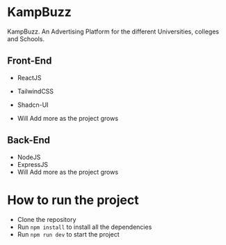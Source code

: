 # KampBuzz
KampBuzz. An Advertising Platform for the different Universities, colleges and Schools.

## Front-End
- ReactJS
- TailwindCSS
- Shadcn-UI

- Will Add more as the project grows
## Back-End
- NodeJS
- ExpressJS
- Will Add more as the project grows

# How to run the project
- Clone the repository
- Run `npm install` to install all the dependencies
- Run `npm run dev` to start the project

